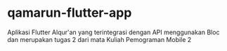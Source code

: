 # qamarun-flutter-app
Aplikasi Flutter Alqur'an yang terintegrasi dengan API menggunakan Bloc dan merupakan tugas 2 dari mata Kuliah Pemograman Mobile 2
